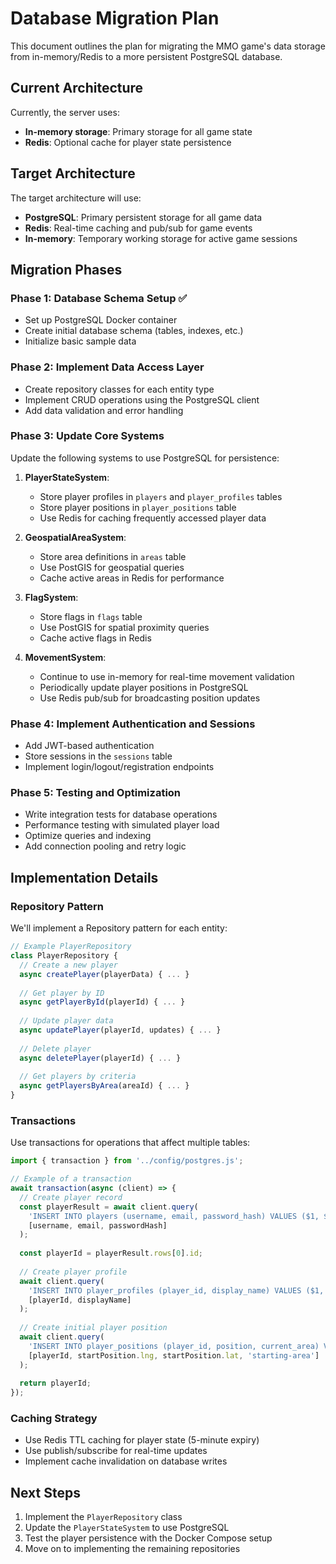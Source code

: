 # Database Migration Plan

This document outlines the plan for migrating the MMO game's data storage from in-memory/Redis to a more persistent PostgreSQL database.

## Current Architecture

Currently, the server uses:
- **In-memory storage**: Primary storage for all game state
- **Redis**: Optional cache for player state persistence

## Target Architecture

The target architecture will use:
- **PostgreSQL**: Primary persistent storage for all game data
- **Redis**: Real-time caching and pub/sub for game events
- **In-memory**: Temporary working storage for active game sessions

## Migration Phases

### Phase 1: Database Schema Setup ✅

- Set up PostgreSQL Docker container
- Create initial database schema (tables, indexes, etc.)
- Initialize basic sample data

### Phase 2: Implement Data Access Layer

- Create repository classes for each entity type
- Implement CRUD operations using the PostgreSQL client
- Add data validation and error handling

### Phase 3: Update Core Systems

Update the following systems to use PostgreSQL for persistence:

1. **PlayerStateSystem**:
   - Store player profiles in `players` and `player_profiles` tables
   - Store player positions in `player_positions` table
   - Use Redis for caching frequently accessed player data

2. **GeospatialAreaSystem**:
   - Store area definitions in `areas` table
   - Use PostGIS for geospatial queries
   - Cache active areas in Redis for performance

3. **FlagSystem**:
   - Store flags in `flags` table
   - Use PostGIS for spatial proximity queries
   - Cache active flags in Redis

4. **MovementSystem**:
   - Continue to use in-memory for real-time movement validation
   - Periodically update player positions in PostgreSQL
   - Use Redis pub/sub for broadcasting position updates

### Phase 4: Implement Authentication and Sessions

- Add JWT-based authentication
- Store sessions in the `sessions` table
- Implement login/logout/registration endpoints

### Phase 5: Testing and Optimization

- Write integration tests for database operations
- Performance testing with simulated player load
- Optimize queries and indexing
- Add connection pooling and retry logic

## Implementation Details

### Repository Pattern

We'll implement a Repository pattern for each entity:

```javascript
// Example PlayerRepository
class PlayerRepository {
  // Create a new player
  async createPlayer(playerData) { ... }
  
  // Get player by ID
  async getPlayerById(playerId) { ... }
  
  // Update player data
  async updatePlayer(playerId, updates) { ... }
  
  // Delete player
  async deletePlayer(playerId) { ... }
  
  // Get players by criteria
  async getPlayersByArea(areaId) { ... }
}
```

### Transactions

Use transactions for operations that affect multiple tables:

```javascript
import { transaction } from '../config/postgres.js';

// Example of a transaction
await transaction(async (client) => {
  // Create player record
  const playerResult = await client.query(
    'INSERT INTO players (username, email, password_hash) VALUES ($1, $2, $3) RETURNING id',
    [username, email, passwordHash]
  );
  
  const playerId = playerResult.rows[0].id;
  
  // Create player profile
  await client.query(
    'INSERT INTO player_profiles (player_id, display_name) VALUES ($1, $2)',
    [playerId, displayName]
  );
  
  // Create initial player position
  await client.query(
    'INSERT INTO player_positions (player_id, position, current_area) VALUES ($1, ST_SetSRID(ST_MakePoint($2, $3), 4326), $4)',
    [playerId, startPosition.lng, startPosition.lat, 'starting-area']
  );
  
  return playerId;
});
```

### Caching Strategy

- Use Redis TTL caching for player state (5-minute expiry)
- Use publish/subscribe for real-time updates
- Implement cache invalidation on database writes

## Next Steps

1. Implement the `PlayerRepository` class
2. Update the `PlayerStateSystem` to use PostgreSQL
3. Test the player persistence with the Docker Compose setup
4. Move on to implementing the remaining repositories 